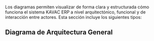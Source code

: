 Los diagramas permiten visualizar de forma clara y estructurada cómo funciona el sistema KAVAC ERP a nivel arquitectónico, funcional y de interacción entre actores. Esta sección incluye los siguientes tipos:

## Diagrama de Arquitectura General
